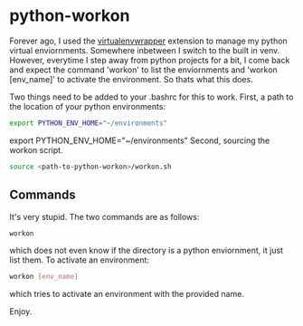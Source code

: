 # python-workon
Forever ago, I used the [virtualenvwrapper](https://github.com/python-virtualenvwrapper/virtualenvwrapper) extension to manage my python virtual enviornments. Somewhere inbetween I switch to the built in venv. However, everytime I step away from python projects for a bit, I come back and expect the command 'workon' to list the enviornments and 'workon [env_name]' to activate the environment. So thats what this does.


Two things need to be added to your .bashrc for this to work. First, a path to the location of your python environments:
```bash
export PYTHON_ENV_HOME="~/environments"
```
export PYTHON_ENV_HOME="~/environments"
Second, sourcing the workon script.

```bash
source <path-to-python-workon>/workon.sh
```



## Commands
It's very stupid. The two commands are as follows:
```bash
workon
```
which does not even know if the directory is a python enviornment, it just list them. To activate an environment:
```bash
workon [env_name]
```
which tries to activate an environment with the provided name.

Enjoy.
